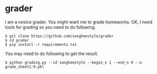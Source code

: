 grader
======

I am a novice grader. You might want me to grade homeworks. OK, I need tools for grading so you need to do following.

```
$ git clone https://github.com/sangheestyle/grader
$ cd grader
$ pip install -r requirements.txt
```

You may need to do following to get the result.
```
$ python grading.py --id sangheestyle --begin_n 1 --end_n 9 --o grade_sheet1-9.pkl
```
